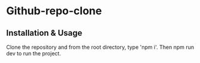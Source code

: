 # Github-repo-clone

## Installation & Usage

Clone the repository and from the root directory, type 'npm i'. Then npm run dev to run the project.

